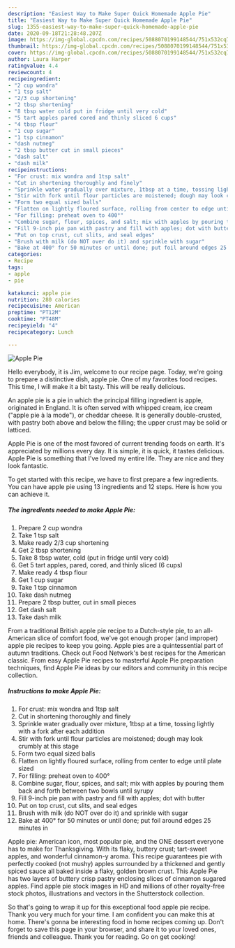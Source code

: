 ```yaml
---
description: "Easiest Way to Make Super Quick Homemade Apple Pie"
title: "Easiest Way to Make Super Quick Homemade Apple Pie"
slug: 1355-easiest-way-to-make-super-quick-homemade-apple-pie
date: 2020-09-18T21:28:48.207Z
image: https://img-global.cpcdn.com/recipes/5088070199148544/751x532cq70/apple-pie-recipe-main-photo.jpg
thumbnail: https://img-global.cpcdn.com/recipes/5088070199148544/751x532cq70/apple-pie-recipe-main-photo.jpg
cover: https://img-global.cpcdn.com/recipes/5088070199148544/751x532cq70/apple-pie-recipe-main-photo.jpg
author: Laura Harper
ratingvalue: 4.4
reviewcount: 4
recipeingredient:
- "2 cup wondra"
- "1 tsp salt"
- "2/3 cup shortening"
- "2 tbsp shortening"
- "8 tbsp water cold put in fridge until very cold"
- "5 tart apples pared cored and thinly sliced 6 cups"
- "4 tbsp flour"
- "1 cup sugar"
- "1 tsp cinnamon"
- "dash nutmeg"
- "2 tbsp butter cut in small pieces"
- "dash salt"
- "dash milk"
recipeinstructions:
- "For crust: mix wondra and 1tsp salt"
- "Cut in shortening thoroughly and finely"
- "Sprinkle water gradually over mixture, 1tbsp at a time, tossing lightly with a fork after each addition"
- "Stir with fork until flour particles are moistened; dough may look crumbly at this stage"
- "Form two equal sized balls"
- "Flatten on lightly floured surface, rolling from center to edge until plate sized"
- "For filling: preheat oven to 400°"
- "Combine sugar, flour, spices, and salt; mix with apples by pouring them back and forth between two bowls until syrupy"
- "Fill 9-inch pie pan with pastry and fill with apples; dot with butter"
- "Put on top crust, cut slits, and seal edges"
- "Brush with milk (do NOT over do it) and sprinkle with sugar"
- "Bake at 400° for 50 minutes or until done; put foil around edges 25 minutes in"
categories:
- Recipe
tags:
- apple
- pie

katakunci: apple pie 
nutrition: 280 calories
recipecuisine: American
preptime: "PT12M"
cooktime: "PT48M"
recipeyield: "4"
recipecategory: Lunch

---
```



![Apple Pie](https://img-global.cpcdn.com/recipes/5088070199148544/751x532cq70/apple-pie-recipe-main-photo.jpg)

Hello everybody, it is Jim, welcome to our recipe page. Today, we're going to prepare a distinctive dish, apple pie. One of my favorites food recipes. This time, I will make it a bit tasty. This will be really delicious.

An apple pie is a pie in which the principal filling ingredient is apple, originated in England. It is often served with whipped cream, ice cream (&#34;apple pie à la mode&#34;), or cheddar cheese. It is generally double-crusted, with pastry both above and below the filling; the upper crust may be solid or latticed.

Apple Pie is one of the most favored of current trending foods on earth. It's appreciated by millions every day. It is simple, it is quick, it tastes delicious. Apple Pie is something that I've loved my entire life. They are nice and they look fantastic.


To get started with this recipe, we have to first prepare a few ingredients. You can have apple pie using 13 ingredients and 12 steps. Here is how you can achieve it.

<!--inarticleads1-->

##### The ingredients needed to make Apple Pie:

1. Prepare 2 cup wondra
1. Take 1 tsp salt
1. Make ready 2/3 cup shortening
1. Get 2 tbsp shortening
1. Take 8 tbsp water, cold (put in fridge until very cold)
1. Get 5 tart apples, pared, cored, and thinly sliced (6 cups)
1. Make ready 4 tbsp flour
1. Get 1 cup sugar
1. Take 1 tsp cinnamon
1. Take dash nutmeg
1. Prepare 2 tbsp butter, cut in small pieces
1. Get dash salt
1. Take dash milk


From a traditional British apple pie recipe to a Dutch-style pie, to an all-American slice of comfort food, we&#39;ve got enough proper (and improper) apple pie recipes to keep you going. Apple pies are a quintessential part of autumn traditions. Check out Food Network&#39;s best recipes for the American classic. From easy Apple Pie recipes to masterful Apple Pie preparation techniques, find Apple Pie ideas by our editors and community in this recipe collection. 

<!--inarticleads2-->

##### Instructions to make Apple Pie:

1. For crust: mix wondra and 1tsp salt
1. Cut in shortening thoroughly and finely
1. Sprinkle water gradually over mixture, 1tbsp at a time, tossing lightly with a fork after each addition
1. Stir with fork until flour particles are moistened; dough may look crumbly at this stage
1. Form two equal sized balls
1. Flatten on lightly floured surface, rolling from center to edge until plate sized
1. For filling: preheat oven to 400°
1. Combine sugar, flour, spices, and salt; mix with apples by pouring them back and forth between two bowls until syrupy
1. Fill 9-inch pie pan with pastry and fill with apples; dot with butter
1. Put on top crust, cut slits, and seal edges
1. Brush with milk (do NOT over do it) and sprinkle with sugar
1. Bake at 400° for 50 minutes or until done; put foil around edges 25 minutes in


Apple pie: American icon, most popular pie, and the ONE dessert everyone has to make for Thanksgiving. With its flaky, buttery crust; tart-sweet apples, and wonderful cinnamon-y aroma. This recipe guarantees pie with perfectly cooked (not mushy) apples surrounded by a thickened and gently spiced sauce all baked inside a flaky, golden brown crust. This Apple Pie has two layers of buttery crisp pastry enclosing slices of cinnamon sugared apples. Find apple pie stock images in HD and millions of other royalty-free stock photos, illustrations and vectors in the Shutterstock collection. 

So that's going to wrap it up for this exceptional food apple pie recipe. Thank you very much for your time. I am confident you can make this at home. There's gonna be interesting food in home recipes coming up. Don't forget to save this page in your browser, and share it to your loved ones, friends and colleague. Thank you for reading. Go on get cooking!

